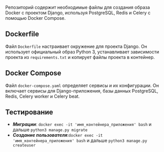 Репозиторий содержит необходимые файлы для создания образа Docker с проектом Django, используя PostgreSQL, Redis и Celery с помощью Docker Compose.

## Dockerfile
Файл `Dockerfile` настраивает окружение для проекта Django.
Он использует официальный образ Python 3, устанавливает зависимости
проекта из `requirements.txt` и копирует файлы проекта в контейнер.

## Docker Compose
Файл `docker-compose.yaml` определяет сервисы и их конфигурации. Он включает сервисы для Django-приложения, базы данных PostgreSQL, Redis, Celery worker и Celery beat.

## Тестирование
* **_Миграции_**: `docker exec -it 'имя_контейнера_приложения' bash` и дальше `python3 manage.py migrate`
* **_Создание пользователя_**:`docker exec -it 'имя_контейнера_приложения' bash` и дальше `python3 manage.py createuser`
